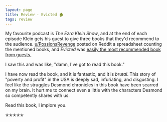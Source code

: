 ```yaml
---
layout: page
title: Review - Evicted 🏚
tags: review
---
```


My favourite podcast is _The Ezra Klein Show_, and at the end of each episode Klein gets his guest to give three
books that they'd recommend to the audience. [u/PossionsRevenge](https://www.reddit.com/user/PoissonsRevenge/) posted on Reddit
a spreadsheet counting the mentioned books, and _Evicted_ was [easily the most recommended book from guests.](https://docs.google.com/spreadsheets/d/e/2PACX-1vSfYxNPMmIwMp_g6qpKbtAlzGhiykWggVC9Oe5RenfE3S9vb1ZiSll-30uVa8Ea3bJwycIbWka6nX97/pubhtml?gid=0&single=true)

I saw this and was like, "damn, I've got to read this book."

I have now read the book, and it is fantastic, and it is _brutal_. This story of "poverty and profit" in the USA is deeply sad, infuriating,
and disgusting. I feel like the struggles Desmond chronicles in this book have been scarred on my brain. It hurt me to connect even a little 
with the characters Desmond so competently shares with us.

Read this book, I implore you.  

✭✭✭✭✭